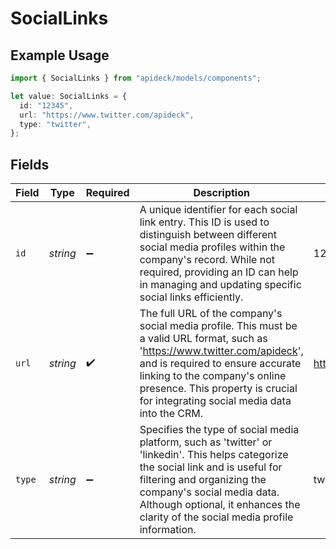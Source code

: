 # SocialLinks

## Example Usage

```typescript
import { SocialLinks } from "apideck/models/components";

let value: SocialLinks = {
  id: "12345",
  url: "https://www.twitter.com/apideck",
  type: "twitter",
};
```

## Fields

| Field                                                                                                                                                                                                                                                                                 | Type                                                                                                                                                                                                                                                                                  | Required                                                                                                                                                                                                                                                                              | Description                                                                                                                                                                                                                                                                           | Example                                                                                                                                                                                                                                                                               |
| ------------------------------------------------------------------------------------------------------------------------------------------------------------------------------------------------------------------------------------------------------------------------------------- | ------------------------------------------------------------------------------------------------------------------------------------------------------------------------------------------------------------------------------------------------------------------------------------- | ------------------------------------------------------------------------------------------------------------------------------------------------------------------------------------------------------------------------------------------------------------------------------------- | ------------------------------------------------------------------------------------------------------------------------------------------------------------------------------------------------------------------------------------------------------------------------------------- | ------------------------------------------------------------------------------------------------------------------------------------------------------------------------------------------------------------------------------------------------------------------------------------- |
| `id`                                                                                                                                                                                                                                                                                  | *string*                                                                                                                                                                                                                                                                              | :heavy_minus_sign:                                                                                                                                                                                                                                                                    | A unique identifier for each social link entry. This ID is used to distinguish between different social media profiles within the company's record. While not required, providing an ID can help in managing and updating specific social links efficiently.                          | 12345                                                                                                                                                                                                                                                                                 |
| `url`                                                                                                                                                                                                                                                                                 | *string*                                                                                                                                                                                                                                                                              | :heavy_check_mark:                                                                                                                                                                                                                                                                    | The full URL of the company's social media profile. This must be a valid URL format, such as 'https://www.twitter.com/apideck', and is required to ensure accurate linking to the company's online presence. This property is crucial for integrating social media data into the CRM. | https://www.twitter.com/apideck                                                                                                                                                                                                                                                       |
| `type`                                                                                                                                                                                                                                                                                | *string*                                                                                                                                                                                                                                                                              | :heavy_minus_sign:                                                                                                                                                                                                                                                                    | Specifies the type of social media platform, such as 'twitter' or 'linkedin'. This helps categorize the social link and is useful for filtering and organizing the company's social media data. Although optional, it enhances the clarity of the social media profile information.   | twitter                                                                                                                                                                                                                                                                               |